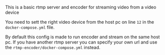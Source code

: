 This is a basic rtmp server and encoder for streaming video from a video device

You need to sett the right video device from the host pc on line ```12``` in the ```docker-compose.yml``` file.

By default this config is made to run encoder and stream on the same host pc. If you have another rtmp server you can specify your own url and use the ```rtmp-encoder/docker-compose.yml``` instead.
